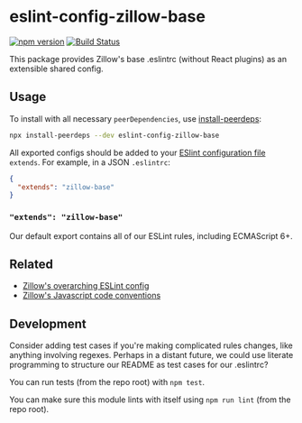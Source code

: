 # eslint-config-zillow-base

[![npm version](https://img.shields.io/npm/v/eslint-config-zillow-base.svg)](https://www.npmjs.com/package/eslint-config-zillow-base)
[![Build Status](https://travis-ci.org/zillow/javascript.svg?branch=latest)](https://travis-ci.org/zillow/javascript)

This package provides Zillow's base .eslintrc (without React plugins) as an extensible shared config.

## Usage

To install with all necessary `peerDependencies`, use [install-peerdeps](https://github.com/nathanhleung/install-peerdeps#usage):

```sh
npx install-peerdeps --dev eslint-config-zillow-base
```

All exported configs should be added to your [ESlint configuration file](https://eslint.org/docs/user-guide/configuring#extending-configuration-files) `extends`.
For example, in a JSON `.eslintrc`:

```json
{
  "extends": "zillow-base"
}
```

### `"extends": "zillow-base"`

Our default export contains all of our ESLint rules, including ECMAScript 6+.

## Related

- [Zillow's overarching ESLint config](https://npmjs.com/eslint-config-zillow)
- [Zillow's Javascript code conventions](https://github.com/zillow/javascript)

## Development

Consider adding test cases if you're making complicated rules changes, like anything involving regexes. Perhaps in a distant future, we could use literate programming to structure our README as test cases for our .eslintrc?

You can run tests (from the repo root) with `npm test`.

You can make sure this module lints with itself using `npm run lint` (from the repo root).
